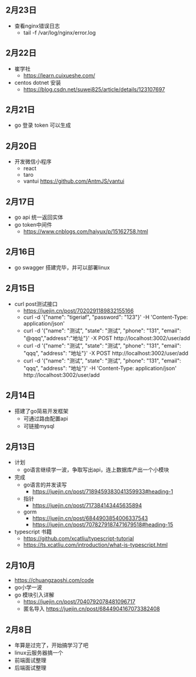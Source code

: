 
## 2月23日
- 查看nginx错误日志
  - tail -f /var/log/nginx/error.log
## 2月22日
- 崔学社
  - https://learn.cuixueshe.com/
- centos dotnet 安装
  - https://blog.csdn.net/suwei825/article/details/123107697
## 2月21日
- go 登录 token 可以生成
## 2月20日
- 开发微信小程序
  - react
  - taro
  - vantui https://github.com/AntmJS/vantui
## 2月17日
- go api 统一返回实体
- go token中间件 
  - https://www.cnblogs.com/haiyux/p/15162758.html
## 2月16日
- go swagger 搭建完毕，并可以部署linux
## 2月15日
- curl post测试接口
  - https://juejin.cn/post/7020291189832155166
  - curl -d '{"name": "tigeriaf", "password": "123"}' -H 'Content-Type: application/json'
  - curl -d '{"name": "测试", "state": "测试", "phone": "131", "email": "@qqq","address":"地址"}' -X POST http://localhost:3002/user/add
  - curl -d '{"name": "测试", "state": "测试", "phone": "131", "email": "qqq", "address": "地址"}' -X POST http://localhost:3002/user/add
  - curl -d '{"name": "测试", "state": "测试", "phone": "131", "email": "qqq", "address": "地址"}' -H 'Content-Type: application/json' http://localhost:3002/user/add
## 2月14日
- 搭建了go简易开发框架
  - 可通过路由配置api
  - 可链接mysql
## 2月13日
- 计划
  - go语言继续学一波，争取写出api，连上数据库产出一个小模块
- 完成
  - go语言的并发读写
    - https://juejin.cn/post/7189459383041359933#heading-1
  - 指针
    - https://juejin.cn/post/717384143445635894
  - gorm
    - https://juejin.cn/post/6844903854006337543
    - https://juejin.cn/post/7078279187471679518#heading-15
- typescript 书籍
  - https://github.com/xcatliu/typescript-tutorial
  - https://ts.xcatliu.com/introduction/what-is-typescript.html
## 2月10月
- https://chuangzaoshi.com/code
- go小学一波
- go 模块引入详解
  - https://juejin.cn/post/7040792078481096717
  -  匿名导入 https://juejin.cn/post/6844904167073382408
## 2月8日
  - 年算是过完了，开始搞学习了吧
  - linux云服务器搞一个
  - 前端面试整理
  - 后端面试整理
